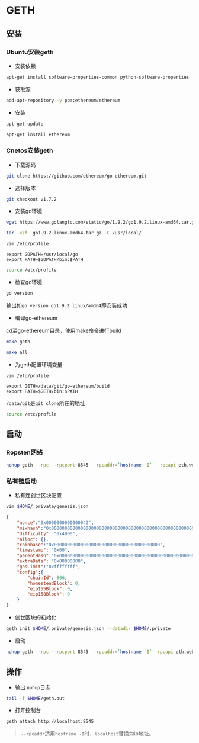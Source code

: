 # GETH

## 安装

### Ubuntu安装geth

* 安装依赖

```bash
apt-get install software-properties-common python-software-properties
```

* 获取源

```bash
add-apt-repository -y ppa:ethereum/ethereum
```

* 安装

```bash
apt-get update
```

```bash
apt-get install ethereum
```

### Cnetos安装geth

* 下载源码

```bash
git clone https://github.com/ethereum/go-ethereum.git
```

* 选择版本

```bash
git checkout v1.7.2
```

* 安装go环境

```bash
wget https://www.golangtc.com/static/go/1.9.2/go1.9.2.linux-amd64.tar.gz
```

```bash
tar -xzf  go1.9.2.linux-amd64.tar.gz -C /usr/local/
```
```bash
vim /etc/profile
```

```text
export GOPATH=/usr/local/go
export PATH=$GOPATH/bin:$PATH
```

```bash
source /etc/profile
```

* 检查go环境

```bash
go version
```

输出如`go version go1.9.2 linux/amd64`即安装成功

* 编译go-ethereum

cd至go-ethereum目录，使用make命令进行build

```bash
make geth
```

```bash
make all
```

* 为geth配置环境变量

```text
vim /etc/profile
```

```text
export GETH=/data/git/go-ethereum/build
export PATH=$GETH/bin:$PATH
```

`/data/git`是`git clone`所在的地址

```bash
source /etc/profile
```

## 启动

### Ropsten网络

```bash
nohup geth --rpc --rpcport 8545 --rpcaddr=`hostname -I` --rpcapi eth,web3,admin,personal,net,miner,txpool,debug --datadir=$HOME/.ropsten --testnet --bootnodes "enode://6332792c4a00e3e4ee0926ed89e0d27ef985424d97b6a45bf0f23e51f0dcb5e66b875777506458aea7af6f9e4ffb69f43f3778ee73c81ed9d34c51c4b16b0b0f@52.232.243.152:30303,enode://94c15d1b9e2fe7ce56e458b9a3b672ef11894ddedd0c6f247e0f1d3487f52b66208fb4aeb8179fce6e3a749ea93ed147c37976d67af557508d199d9594c35f09@192.81.208.223:30303" > $HOME/geth.out & 
```

### 私有链启动

* 私有连创世区块配置

```bash
vim $HOME/.private/genesis.json
```

```json
{
	"nonce":"0x0000000000000042",
	"mixhash":"0x0000000000000000000000000000000000000000000000000000000000000000",
	"difficulty": "0x4000",
	"alloc": {},
	"coinbase":"0x0000000000000000000000000000000000000000",
	"timestamp": "0x00",
	"parentHash":"0x0000000000000000000000000000000000000000000000000000000000000000",
	"extraData": "0x00000000",
	"gasLimit":"0xffffffff",
	"config":{
		"chainId": 666,
		"homesteadBlock": 0,
		"eip155Block": 0,
		"eip158Block": 0
	}
}
```

* 创世区块的初始化

```bash
geth init $HOME/.private/genesis.json --datadir $HOME/.private
```

* 启动

```bash
nohup geth --rpc --rpcport 8545 --rpcaddr=`hostname -I`--rpcapi eth,web3,admin,personal,net,miner,txpool,debug --datadir=$HOME/.ropsten --networkid 3  > $HOME/geth.out & 
```

## 操作

* 输出 `nohup`日志

```bash
tail -f $HOME/geth.out
```

* 打开控制台

```bash
geth attach http://localhost:8545
```

>`--rpcaddr`适用`hostname -I`时，`localhost`替换为ip地址。